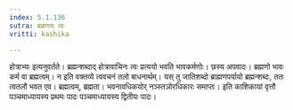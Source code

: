 ```yaml
---
index: 5.1.136
sutra: ब्रह्मणस् त्वः
vritti: kashika

---
```

होत्राभ्यः इत्यनुवर्तते। ब्रह्मन्शब्दाद् होत्रावाचिनः त्वः प्रत्ययो भवति भावकर्मणोः। छस्य अपवादः। ब्रह्मणो भावः कर्म वा ब्रह्मत्वम्। न इति वक्तव्ये त्ववचनं तलो बाधनार्थम्। यस् तु जातिशब्दो ब्राह्मणपर्यायो ब्रह्मन्शब्दः, ततः त्वतलौ भवत एव। ब्रह्मत्वम्, ब्रह्मता। भवनावधिकयोर् नञ्स्तञोरधिकारः समाप्तः। इति काशिकायां वृत्तौ पञ्चमाध्यायस्य प्रथमः पादः पञ्चमाध्यायस्य द्वितीयः पादः।